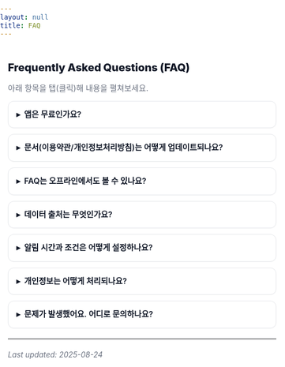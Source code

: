 ```yaml
---
layout: null
title: FAQ
---
```


<style>
  :root{
    --fg:#111827;      /* 본문 글자 */
    --bg:#ffffff;      /* 배경 */
    --muted:#6b7280;   /* 보조 텍스트 */
    --border:#e5e7eb;  /* 경계선 */
    --card:#ffffff;    /* 카드 배경 */
    --primary:#142743; /* 브랜드 포인트(필요시) */
  }
  @media (prefers-color-scheme: dark){
    :root{
      --fg:#e5e7eb;
      --bg:#0b1220;
      --muted:#94a3b8;
      --border:#1f2a44;
      --card:#0f172a;
    }
  }

  html, body {
    margin:0; padding:0;
    background:var(--bg); color:var(--fg);
    font-family:-apple-system,BlinkMacSystemFont,"Segoe UI",Roboto,"Noto Sans","Apple SD Gothic Neo",sans-serif;
    line-height:1.6; font-size:16px;
    -webkit-font-smoothing:antialiased; text-rendering:optimizeLegibility;
  }
  main.doc {
    max-width: 720px; margin: 0 auto; padding: 20px 16px 48px;
  }

  h1 {
    font-size: 22px; font-weight: 800; letter-spacing:-0.2px;
    margin: 6px 0 12px;
  }
  p.lead { margin: 0 0 12px; color: var(--muted); }

  details {
    border:1px solid var(--border);
    border-radius:12px; background:var(--card);
    overflow:hidden; margin:12px 0;
    box-shadow:0 1px 2px rgba(0,0,0,0.03);
  }
  summary {
    list-style:none; cursor:pointer; font-weight:600;
    padding:14px 16px; user-select:none;
  }
  summary::-webkit-details-marker { display:none; }
  summary::before {
    content:"▸"; display:inline-block; margin-right:8px;
    transition: transform .18s ease;
  }
  details[open] summary::before { transform: rotate(90deg); }
  .details-body { padding: 0 16px 14px; }

  hr { border:0; border-top:1px solid var(--border); margin:20px 0; }
  .updated { color:var(--muted); font-style:italic; font-size:.95rem; margin-top:16px; }
</style>

<main class="doc">

# Frequently Asked Questions (FAQ)

<p class="lead">아래 항목을 탭(클릭)해 내용을 펼쳐보세요.</p>

<details>
  <summary>앱은 무료인가요?</summary>
  <div class="details-body">
    기본 기능은 무료입니다. 일부 고급 기능(예: 고급 알림, 추가 차트)은 구독 기반으로 제공될 수 있습니다.
  </div>
</details>

<details>
  <summary>문서(이용약관/개인정보처리방침)는 어떻게 업데이트되나요?</summary>
  <div class="details-body">
    GitHub Pages의 Markdown 문서를 수정/커밋하면 즉시 반영됩니다. 앱은 해당 URL을 로드하므로 새로고침 시 최신 내용이 표시됩니다.
  </div>
</details>

<details>
  <summary>FAQ는 오프라인에서도 볼 수 있나요?</summary>
  <div class="details-body">
    이 페이지는 WebView로 제공되어 네트워크 연결이 필요합니다. 중요한 고지 문서는 앱 내부 Markdown 화면으로도 제공할 수 있습니다.
  </div>
</details>

<details>
  <summary>데이터 출처는 무엇인가요?</summary>
  <div class="details-body">
    시장 지표는 공신력 있는 공개 소스(CNN Fear &amp; Greed, Google Finance 등)를 참고합니다. 각 화면 하단에 출처를 표기합니다.
  </div>
</details>

<details>
  <summary>알림 시간과 조건은 어떻게 설정하나요?</summary>
  <div class="details-body">
    앱의 Settings에서 알림 허용, 시간대, 임계값(예: 점수 ≤ 25)을 조정할 수 있습니다. 기기 설정에서 알림 권한을 허용해야 동작합니다.
  </div>
</details>

<details>
  <summary>개인정보는 어떻게 처리되나요?</summary>
  <div class="details-body">
    필수 최소한의 정보만 사용하며, 법령 및 개인정보 처리방침에 따라 관리됩니다. 자세한 내용은 Privacy Policy 문서를 참고하세요.
  </div>
</details>

<details>
  <summary>문제가 발생했어요. 어디로 문의하나요?</summary>
  <div class="details-body">
    앱의 About 화면에 표기된 이메일/이슈 트래커로 연락 주세요. 가능한 한 빠르게 답변드리겠습니다.
  </div>
</details>

<hr />
<div class="updated">Last updated: 2025-08-24</div>

</main>

